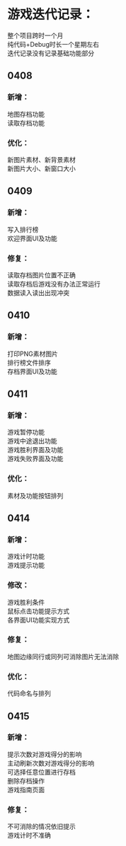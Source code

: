 # **游戏迭代记录：**

整个项目跨时一个月   
纯代码+Debug时长一个星期左右   
迭代记录没有记录基础功能部分

## 0408   
### 新增：   
地图存档功能    
读取存档功能   

### 优化：   
新图片素材、新背景素材   
新图片大小、新窗口大小    

## 0409   
### 新增：   
写入排行榜   
欢迎界面UI及功能   

### 修复：    
读取存档图片位置不正确   
读取存档后游戏没有办法正常运行   
数据读入读出出现冲突   

## 0410   
### 新增：   
打印PNG素材图片    
排行榜文件排序     
存档界面UI及功能   

## 0411   
### 新增：   
游戏暂停功能    
游戏中途退出功能   
游戏胜利界面及功能   
游戏失败界面及功能   

### 优化：   
素材及功能按钮排列   

## 0414   
### 新增：   
游戏计时功能   
游戏提示功能   

### 修改：   
游戏胜利条件    
鼠标点击功能提示方式    
各界面UI功能实现方式    

### 修复：   
地图边缘同行或同列可消除图片无法消除   

### 优化：    
代码命名与排列   

## 0415   
### 新增：   
提示次数对游戏得分的影响   
主动刷新次数对游戏得分的影响    
可选择任意位置进行存档    
删除存档操作    
游戏指南页面    

### 修复：   
不可消除的情况依旧提示    
游戏计时不准确    
